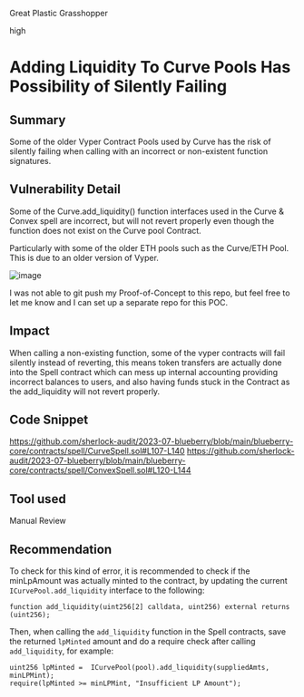 Great Plastic Grasshopper

high

# Adding Liquidity To Curve Pools Has Possibility of Silently Failing
## Summary
Some of the older Vyper Contract Pools used by Curve has the risk of silently failing when calling with an incorrect or non-existent function signatures.

## Vulnerability Detail
Some of the Curve.add_liquidity() function interfaces used in the Curve & Convex spell are incorrect, but will not revert properly even though the function does not exist on the Curve pool Contract.

Particularly with some of the older ETH pools such as the Curve/ETH Pool. This is due to an older version of Vyper.

![image](https://github.com/sherlock-audit/2023-07-blueberry-JosephSaw/assets/28586597/9de1c672-ec00-4346-bb61-741ee230dbda)

I was not able to git push my Proof-of-Concept to this repo, but feel free to let me know and I can set up a separate repo for this POC.

## Impact
When calling a non-existing function, some of the vyper contracts will fail silently instead of reverting, this means token transfers are actually done into the Spell contract which can mess up internal accounting providing incorrect balances to users, and also having funds stuck in the Contract as the add_liquidity will not revert properly.

## Code Snippet
https://github.com/sherlock-audit/2023-07-blueberry/blob/main/blueberry-core/contracts/spell/CurveSpell.sol#L107-L140
https://github.com/sherlock-audit/2023-07-blueberry/blob/main/blueberry-core/contracts/spell/ConvexSpell.sol#L120-L144

## Tool used

Manual Review

## Recommendation
To check for this kind of error, it is recommended to check if the minLpAmount was actually minted to the contract, by updating the current `ICurvePool.add_liquidity` interface to the following:

`function add_liquidity(uint256[2] calldata, uint256) external returns (uint256);`

Then, when calling the `add_liquidity` function in the Spell contracts, save the returned `lpMinted` amount and do a require check after calling `add_liquidity`, for example:

```solidity
uint256 lpMinted =  ICurvePool(pool).add_liquidity(suppliedAmts, minLPMint);
require(lpMinted >= minLPMint, "Insufficient LP Amount");
```